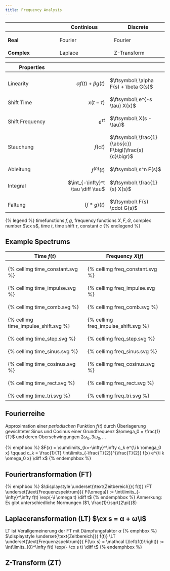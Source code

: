 ```yaml
---
title: Frequency Analysis
---
```


| | Continious | Discrete |
|---|---|---|
| **Real** | Fourier | Fourier |
| **Complex** | Laplace | Z-Transform |


| Properties |  |  |
|-------------|---------------:|-------------------|
| Linearity | $\alpha f(t) + \beta g(t)$ | $\ftsymbol\ \alpha F(s) + \beta G(s)$ |
| Shift Time | $x(t - \tau)$ | $\ftsymbol\ e^{-s \tau} X(x)$|
| Shift Frequency | $e^{\tau t}$ | $\ftsymbol\ X(s - \tau)$|
|Stauchung | $f(ct)$ | $\ftsymbol\ \frac{1}{\abs{c}} F\bigl(\frac{s}{c}\bigr)$|
|Ableitung | $f^{(n)}(t)$ | $\ftsymbol\ s^n F(s)$|
|Integral | $\int_{-\infty}^t \tau \diff \tau$ | $\ftsymbol\ \frac{1}{s} X(s)$|
|Faltung | $(f * g)(t)$ | $\ftsymbol\ F(s) \cdot G(s)$|

{% legend %}
timefunctions $f,g$, frequency functions $X,F,G$, complex number $\cx s$, time $t$, time shift $\tau$, constant $c$
{% endlegend %}



## Example Spectrums
<style>
table{table-layout: fixed;} 
td{width: 15em; padding-top: 1em!important;}
</style>

| Time $f(t)$                     | Frequency $X(f)$                |
|---------------------------------|---------------------------------|
| {% cellimg time_constant.svg %} | {% cellimg freq_constant.svg %} |
| {% cellimg time_impulse.svg %}  | {% cellimg freq_impulse.svg %}  |
| {% cellimg time_comb.svg %}     | {% cellimg freq_comb.svg %}     |
| {% cellimg time_impulse_shift.svg %} | {% cellimg freq_impulse_shift.svg %} |
| {% cellimg time_step.svg %}     | {% cellimg freq_step.svg %}     |
| {% cellimg time_sinus.svg %}    | {% cellimg freq_sinus.svg %}    |
| {% cellimg time_cosinus.svg %}  | {% cellimg freq_cosinus.svg %}  |
| {% cellimg time_rect.svg %}     | {% cellimg freq_rect.svg %}     |
| {% cellimg time_tri.svg %}      | {% cellimg freq_tri.svg %}      |




## Fourierreihe
Approximation einer *periodischen* Funktion $f(t)$ durch Überlagerung gewichteter Sinus und Cosinus einer Grundfrequenz $\omega_0 = \frac{1}{T}$ und deren Oberschwingungen $2\omega_0, 3\omega_0, ...$

{% emphbox %}
$F(x) = \sum\limits_{k=-\infty}^\infty c_k e^{\i k \omega_0 x} \qquad c_k = \frac{1}{T} \int\limits_{-\frac{T}{2}}^{\frac{T}{2}} f(x) e^{\i k \omega_0 x} \diff x$
{% endemphbox %}


## Fouriertransformation (FT)
{% emphbox %}
$\displaystyle \underset{\text{Zeitbereich}}{ f(t)} \FT \underset{\text{Frequenzspektrum}}{ F(\omega)} := \int\limits_{-\infty}^\infty f(t) \exp(-\i \omega t) \diff t$
{% endemphbox %}
Anmerkung: Es gibt unterschiedliche Normungen ($1, \frac{1}{\sqrt{2\pi}}$)


## Laplaceransformation (LT) $\cx s = α + ω\i$
LT ist Verallgemeinerung der FT mit Dämpfungsfaktor $α$
{% emphbox %}
$\displaystyle \underset{\text{Zeitbereich}}{ f(t)} \LT \underset{\text{Frequenzspektrum}}{ F(\cx s) = \mathcal L\left(f(t)\right)} := \int\limits_{0}^\infty f(t) \exp(- \cx s t) \diff t$
{% endemphbox %}


## Z-Transform (ZT)



